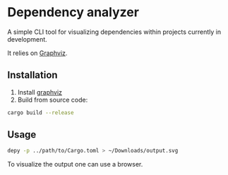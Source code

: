 # Dependency analyzer

A simple CLI tool for visualizing dependencies within projects currently in development.

It relies on [Graphviz](https://graphviz.org/).

## Installation
1. Install [graphviz](https://graphviz.org/download/)
2. Build from source code:
```bash
cargo build --release
```

## Usage
```bash
depy -p ../path/to/Cargo.toml > ~/Downloads/output.svg
```
To visualize the output one can use a browser.
